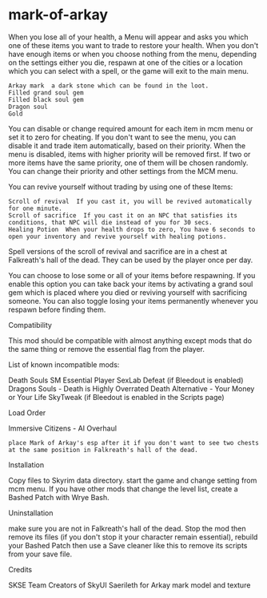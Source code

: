 # mark-of-arkay

When you lose all of your health, a Menu will appear and asks you which one of these items you want to trade to restore your health. When you don't have enough items or when you choose nothing from the menu, depending on the settings either you die, respawn at one of the cities or a location which you can select with a spell, or the game will exit to the main menu. 

    Arkay mark  a dark stone which can be found in the loot.
    Filled grand soul gem
    Filled black soul gem
    Dragon soul
    Gold


You can disable or change required amount for each item in mcm menu or set it to zero for cheating.
If you don't want to see the menu, you can disable it and trade item automatically, based on their priority. When the menu is disabled, items with higher priority will be removed first. If two or more items have the same priority, one of them will be chosen randomly. You can change their priority and other settings from the MCM menu.

You can revive yourself without trading by using one of these Items:


    Scroll of revival  If you cast it, you will be revived automatically for one minute.
    Scroll of sacrifice  If you cast it on an NPC that satisfies its conditions, that NPC will die instead of you for 30 secs.
    Healing Potion  When your health drops to zero, You have 6 seconds to open your inventory and revive yourself with healing potions.


Spell versions of the scroll of revival and sacrifice are in a chest at Falkreath's hall of the dead. They can be used by the player once per day.

You can choose to lose some or all of your items before respawning. If you enable this option you can take back your items by activating a grand soul gem which is placed where you died or reviving yourself with sacrificing someone.
You can also toggle losing your items permanently whenever you respawn before finding them.



Compatibility

This mod should be compatible with almost anything except mods that do the same thing or remove the essential flag from the player.

List of known incompatible mods:

Death Souls
SM Essential Player
SexLab Defeat (if Bleedout is enabled)
Dragons Souls - Death is Highly Overrated
Death Alternative - Your Money or Your Life
SkyTweak (if Bleedout is enabled in the Scripts page)

Load Order

Immersive Citizens - AI Overhaul 

    place Mark of Arkay's esp after it if you don't want to see two chests at the same position in Falkreath's hall of the dead.


Installation

Copy files to Skyrim data directory. start the game and change setting from mcm menu. If you have other mods that change the level list, create a Bashed Patch with Wrye Bash.

Uninstallation

make sure you are not in Falkreath's hall of the dead. Stop the mod then remove its files (if you don't stop it your character remain essential), rebuild your Bashed Patch then use a Save cleaner like this to remove its scripts from your save file.

Credits

SKSE Team
Creators of SkyUI
Saerileth for Arkay mark model and texture
